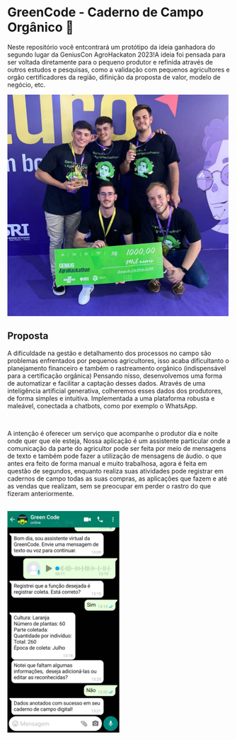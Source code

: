 # GreenCode - Caderno de Campo Orgânico 🍅

Neste repositório você entcontrará um protótipo da ideia ganhadora do segundo lugar da GeniusCon AgroHackaton 2023!A ideia foi pensada para ser voltada diretamente para o pequeno produtor
e refinida através de outros estudos e pesquisas, como a validação com pequenos agricultores e orgão certificadores da região, difinição da proposta de valor, modelo de negócio, etc.

<img src="/src/assets/audios/images/gc.jpg" height="500">

## Proposta
A dificuldade na gestão e detalhamento dos processos no campo são problemas enfrentados por pequenos agricultores, isso acaba dificultanto o planejamento financeiro e também o rastreamento orgânico (indispensável para a certificação orgânica)
Pensando nisso, desenvolvemos uma forma de automatizar e facilitar a captação desses dados. Através de uma inteligência artificial generativa, colheremos esses dados dos produtores, de forma simples e intuitiva. Implementada a uma plataforma robusta e maleável, conectada a chatbots, como por exemplo o WhatsApp.

<br/>

A intenção é oferecer um serviço que acompanhe o produtor dia e noite onde quer que ele esteja, Nossa aplicação é um assistente particular onde a comunicação da parte do agricultor pode ser feita por meio de mensagens de texto e 
também pode fazer a utilização de mensagens de áudio. o que antes era feito de forma manual e muito trabalhosa, agora é feita em questão de segundos, enquanto realiza suas atividades
pode registrar em cadernos de campo todas as suas compras, as aplicações que fazem e até as vendas que realizam, sem se preocupar em perder o rastro do que fizeram anteriormente.

<br/>

<img src="/src/assets/audios/images/wp.jpg" height="500">
